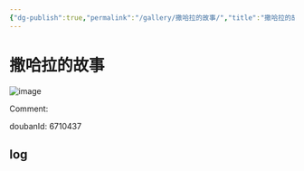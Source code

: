 ```yaml
---
{"dg-publish":true,"permalink":"/gallery/撒哈拉的故事/","title":"撒哈拉的故事"}
---
```



# 撒哈拉的故事

![image](https://img2.doubanio.com/view/subject/l/public/s6780941.jpg)

Comment: 



doubanId: 6710437

## log

